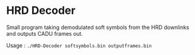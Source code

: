 # HRD Decoder

Small program taking demodulated soft symbols from the HRD downlinks and outputs CADU frames out.

Usage : `./HRD-Decoder softsymbols.bin outputframes.bin`
